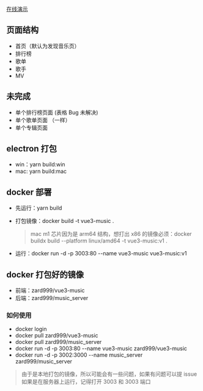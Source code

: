 [在线演示](http://42.192.151.130:3003/)

## 页面结构

- 首页（默认为发现音乐页）
- 排行榜
- 歌单
- 歌手
- MV

## 未完成

- 单个排行榜页面 (表格 Bug 未解决)
- 单个歌单页面 （一样）
- 单个专辑页面

## electron 打包

- win：yarn build:win
- mac: yarn build:mac

## docker 部署

- 先运行：yarn build

- 打包镜像：docker build -t vue3-music .

  > mac m1 芯片因为是 arm64 结构，想打出 x86 的镜像必须：docker buildx build --platform linux/amd64 -t vue3-music:v1 .

- 运行：docker run -d -p 3003:80 --name vue3-music vue3-music:v1

## docker 打包好的镜像

- 前端：zard999/vue3-music
- 后端：zard999/music_server

### 如何使用

- docker login
- docker pull zard999/vue3-music
- docker pull zard999/music_server
- docker run -d -p 3003:80 --name vue3-music zard999/vue3-music
- docker run -d -p 3002:3000 --name music_server zard999/music_server

> 由于是本地打包的镜像，所以可能会有一些问题，如果有问题可以提 issue
> 如果是在服务器上运行，记得打开 3003 和 3003 端口
